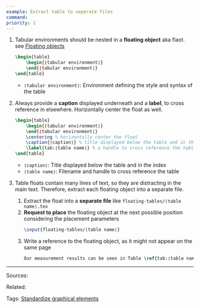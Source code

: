 ```yaml
---
example: Extract table to seperate files
command: 
priority: 1
---
```


1. Tabular environments should be nested in a **floating object** aka flaot.    
    see [Floating objects](Floating%20objects.md)
    ```latex
    \begin{table}
        \begin{⟨tabular environment⟩}
        \end{⟨tabular environment⟩}
    \end{table}
    ```

    - `⟨tabular environment⟩`: Environment defining the style and syntax of the table

2. Always provide a **caption** displayed underneath and a **label**, to cross reference in elsewhere. Horizontally center the float as well.
    ```latex
    \begin{table}
        \begin{⟨tabular environment⟩}
        \end{⟨tabular environment⟩}
        \centering % horizontally center the float
        \caption{⟨caption⟩} % title displayed below the table and in the index
        \label{tab:⟨table name⟩} % a handle to cross reference the table
    \end{table}
    ```

    - `⟨caption⟩`: Title displayed below the table and in the index
    - `⟨table name⟩`: Filename and handle to cross reference the table

3. Table floats contain many lines of text, so they are distracting in the main text. Therefore, extract each floating object into a separate file.

    1. Extract the float into a **separate file** like `floating-tables/⟨table name⟩.tex`
    2. **Request to place** the floating object at the next possible position considering the placement parameters
        ```latex
        \input{floating-tables/⟨table name⟩}
        ```
    3. Write a reference to the floating object, as it might not appear on the same page
        ```latex
        Our measurement results can be seen in Table \ref{tab:⟨table name⟩}.
        ```


---


Sources:

Related:

Tags:
[Standardize graphical elements](Standardize%20graphical%20elements.md)